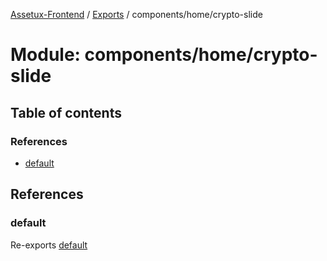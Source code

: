 [Assetux-Frontend](../README.md) / [Exports](../modules.md) / components/home/crypto-slide

# Module: components/home/crypto-slide

## Table of contents

### References

- [default](components_home_crypto_slide.md#default)

## References

### default

Re-exports [default](components_home_crypto_slide_crypto_slide.md#default)
